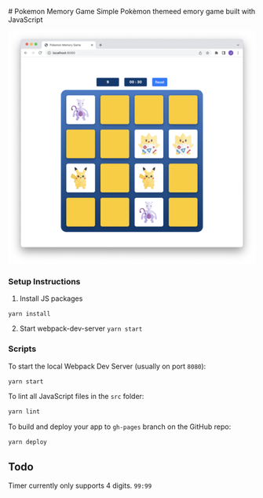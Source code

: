 # Pokemon Memory Game
Simple Pokèmon themeed emory game built with JavaScript

![](Screenshot.png)

### Setup Instructions
1. Install JS packages
```
yarn install
```
2. Start webpack-dev-server
`yarn start`

### Scripts
To start the local Webpack Dev Server (usually on port `8080`):

```bash
yarn start
```

To lint all JavaScript files in the `src` folder:

```bash
yarn lint
```

To build and deploy your app to `gh-pages` branch on the GitHub repo:

```bash
yarn deploy
```

## Todo
Timer currently only supports 4 digits. `99:99`
